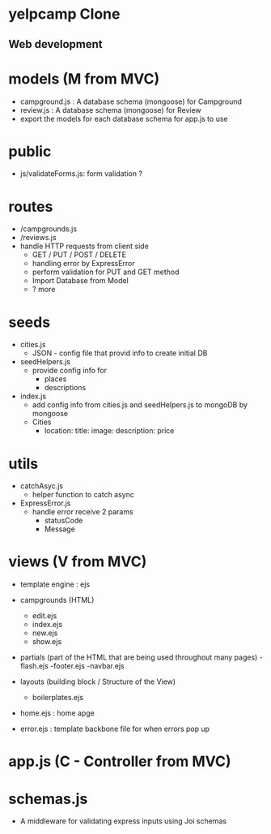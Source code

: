 # yelpcamp Clone

## Web development ##

# models (M from MVC)
- campground.js : A database schema (mongoose) for Campground
- review.js : A database schema (mongoose) for Review
- export the models for each database schema for app.js to use

# public
- js/validateForms.js: form validation ?

# routes
- /campgrounds.js
- /reviews.js
- handle HTTP requests from client side
    - GET / PUT / POST / DELETE
    -  handling error by ExpressError
    - perform validation for PUT and GET method
    - Import Database from Model
    - ? more

# seeds
-  cities.js
    - JSON - config file that provid info to create initial DB
-   seedHelpers.js
    - provide config info for 
        - places
        - descriptions
-   index.js
    - add config info from cities.js and seedHelpers.js to mongoDB by mongoose 
    - Cities
        -   location:
            title: 
            image: 
            description: 
            price


# utils
- catchAsyc.js
    - helper function to catch async 
- ExpressError.js
    - handle error receive 2 params
        - statusCode
        - Message

# views (V from MVC)
- template engine : ejs
- campgrounds (HTML)
    - edit.ejs
    - index.ejs 
    - new.ejs 
    - show.ejs  
- partials (part of the HTML that are being used throughout many pages)
    -flash.ejs
    -footer.ejs
    -navbar.ejs
- layouts (building block / Structure of the View)
    - boilerplates.ejs

- home.ejs : home apge
- error.ejs : template backbone file for when errors pop up

# app.js (C - Controller from MVC)


# schemas.js
- A middleware for validating express inputs using Joi schemas

